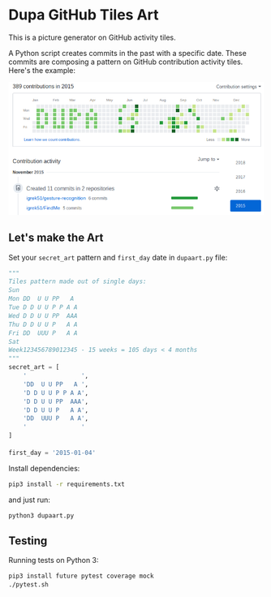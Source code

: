 # Dupa GitHub Tiles Art
This is a picture generator on GitHub activity tiles.

A Python script creates commits in the past with a specific date. These commits are composing a pattern on GitHub contribution activity tiles.
Here's the example:

[![igrek51 GitHub Tiles](https://github.com/igrek51/dupa-art/blob/master/wiki/dupa-github-igrek51.png)](https://github.com/igrek51?tab=overview&from=2015-12-01&to=2015-12-31)

## Let's make the Art
Set your `secret_art` pattern and `first_day` date in `dupaart.py` file:
```python
"""
Tiles pattern made out of single days:
Sun 
Mon DD  U U PP   A 
Tue D D U U P P A A
Wed D D U U PP  AAA
Thu D D U U P   A A
Fri DD  UUU P   A A
Sat
Week123456789012345 - 15 weeks = 105 days < 4 months
"""
secret_art = [
	'               ',
	'DD  U U PP   A ',
	'D D U U P P A A',
	'D D U U PP  AAA',
	'D D U U P   A A',
	'DD  UUU P   A A',
	'               '
]

first_day = '2015-01-04'
```

Install dependencies:
```bash
pip3 install -r requirements.txt
```
and just run:
```bash
python3 dupaart.py
```

## Testing
Running tests on Python 3:
```bash
pip3 install future pytest coverage mock
./pytest.sh
```
